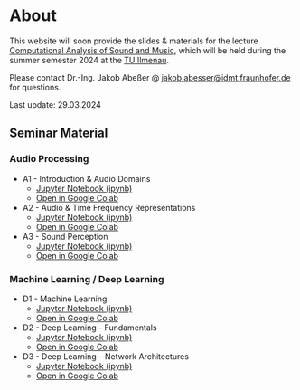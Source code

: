 # About

This website will soon provide the slides & materials for the lecture [Computational Analysis of Sound and Music](https://www.tu-ilmenau.de/modultafeln/?fnqall=201260), 
which will be held during the summer semester 2024 at the [TU Ilmenau](https://www.tu-ilmenau.de/).

Please contact Dr.-Ing. Jakob Abeßer @ <jakob.abesser@idmt.fraunhofer.de> for questions.

Last update: 29.03.2024

## Seminar Material

### Audio Processing

- A1 - Introduction & Audio Domains
  - [Jupyter Notebook (ipynb)](CASM_A_1_Audio_Domains.ipynb)
  - [Open in Google Colab](https://colab.research.google.com/github/machinelistening/casm/blob/main/notebooks/CASM_A_1_Audio_Domains.ipynb)
- A2 - Audio & Time Frequency Representations
  - [Jupyter Notebook (ipynb)](CASM_A_2_Audio_Time_Frequency_Representations.ipynb)
  - [Open in Google Colab](https://colab.research.google.com/github/machinelistening/casm/blob/main/notebooks/CASM_A_2_Audio_Time_Frequency_Representations.ipynb)
- A3 - Sound Perception
  - [Jupyter Notebook (ipynb)](CASM_A_3_Sound_Perception.ipynb)
  - [Open in Google Colab](https://colab.research.google.com/github/machinelistening/casm/blob/main/notebooks/CASM_A_3_Sound_Perception.ipynb)

### Machine Learning / Deep Learning

- D1 - Machine Learning
  - [Jupyter Notebook (ipynb)](CASM_D_1_Machine_Learning.ipynb)
  - [Open in Google Colab](https://colab.research.google.com/github/machinelistening/casm/blob/main/notebooks/CASM_D_1_Machine_Learning.ipynb)
- D2 - Deep Learning - Fundamentals
  - [Jupyter Notebook (ipynb)](CASM_D_2_Deep_Learning_Fundamentals.ipynb)
  - [Open in Google Colab](https://colab.research.google.com/github/machinelistening/casm/blob/main/notebooks/CASM_D_2_Deep_Learning_Fundamentals.ipynb)
- D3 - Deep Learning – Network Architectures
  - [Jupyter Notebook (ipynb)](CASM_D_3_Deep_Learning_Network_Architectures.ipynb)
  - [Open in Google Colab](https://colab.research.google.com/github/machinelistening/casm/blob/main/notebooks/CASM_D_3_Deep_Learning_Network_Architectures.ipynb)

